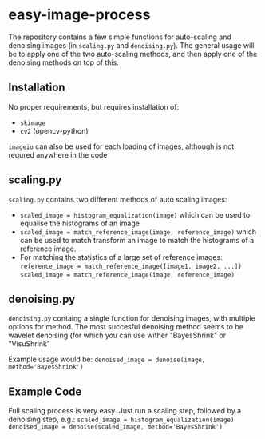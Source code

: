 # easy-image-process

The repository contains a few simple functions for auto-scaling and denoising images (in `scaling.py` and `denoising.py`). The general usage will be to apply one of the two auto-scaling methods, and then apply one of the denoising methods on top of this.

## Installation

No proper requirements, but requires installation of:
- `skimage`
- `cv2` (opencv-python)

`imageio` can also be used for each loading of images, although is not requred anywhere in the code

## scaling.py

`scaling.py` contains two different methods of auto scaling images:

- `scaled_image = histogram_equalization(image)` which can be used to equalise the histograms of an image
- `scaled_image = match_reference_image(image, reference_image)` which can be used to match transform an image to match the histograms of a reference image. 
- For matching the statistics of a large set of reference images:
	`reference_image = match_reference_image([image1, image2, ...])`
	`scaled_image = match_reference_image(image, reference_image)`


## denoising.py

`denoising.py` containg a single function for denoising images, with multiple options for method. The most succesful denoising method seems to be wavelet denoising (for which you can use wither "BayesShrink" or "VisuShrink"

Example usage would be: `denoised_image = denoise(image, method='BayesShrink')`

## Example Code

Full scaling process is very easy. Just run a scaling step, followed by a denoising step, e.g.:
`scaled_image = histogram_equalization(image)
denoised_image = denoise(scaled_image, method='BayesShrink')`



